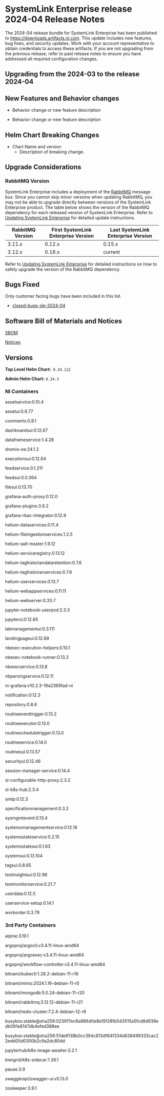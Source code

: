 # SystemLink Enterprise release 2024-04 Release Notes

The 2024-04 release bundle for SystemLink Enterprise has been published to <https://downloads.artifacts.ni.com>. This update includes new features, bug fixes, and security updates. Work with your account representative to obtain credentials to access these artifacts. If you are not upgrading from the previous release, refer to past release notes to ensure you have addressed all required configuration changes.

## Upgrading from the 2024-03 to the release 2024-04

<!-- Optional section to include comments and instructions needed to successfully upgrade from the previous release to the current release. If the only changes needed are already captured in Helm Chart Breaking Changes, this section is not needed. -->

## New Features and Behavior changes

- Behavior change or new feature description

- Behavior change or new feature description

## Helm Chart Breaking Changes

- Chart Name and version
    - Description of breaking change.

## Upgrade Considerations

### RabbitMQ Version

SystemLink Enterprise includes a deployment of the [RabbitMQ](https://www.rabbitmq.com/) message bus. Since you cannot skip minor versions when updating RabbitMQ, you may not be able to upgrade directly between versions of the SystemLink Enterprise product. The table below shows the version of the RabbitMQ dependency for each released version of SystemLink Enterprise. Refer to [Updating SystemLink Enterprise](https://www.ni.com/docs/en-US/bundle/systemlink-enterprise/page/updating-systemlink-enterprise.html) for detailed update instructions.

| RabbitMQ Version | First SystemLink Enterprise Version | Last SystemLink Enterprise Version |
|------------------|-------------------------------------|------------------------------------|
| 3.11.x           | 0.12.x                              | 0.15.x                             |
| 3.12.x           | 0.16.x                              | current                            |

Refer to [Updating SystemLink Enterprise](https://www.ni.com/docs/en-US/bundle/systemlink-enterprise/page/updating-systemlink-enterprise.html) for detailed instructions on how to safely upgrade the version of the RabbitMQ dependency.

## Bugs Fixed

Only customer facing bugs have been included in this list.

- [closed-bugs-sle-2024-04](https://github.com/ni/install-systemlink-enterprise/tree/2024-04/release-notes/2024-04/closed-bugs-sle-2024-04.xlsx)

## Software Bill of Materials and Notices

[SBOM](https://github.com/ni/install-systemlink-enterprise/tree/2024-04/release-notes/2024-04/sbom)

[Notices](https://github.com/ni/install-systemlink-enterprise/tree/2024-04/release-notes/2024-04/notices)

## Versions

**Top Level Helm Chart:** `0.24.112`

**Admin Helm Chart:** `0.24.3`

### NI Containers

assetservice:0.10.4

assetui:0.9.77

comments:0.8.1

dashboardsui:0.12.67

dataframeservice:1.4.28

dremio-ee:24.1.2

executionsui:0.12.64

feedservice:0.1.211

feedsui:0.0.364

filesui:0.13.70

grafana-auth-proxy:0.12.0

grafana-plugins:3.9.2

grafana-rbac-integrator:0.12.9

helium-dataservices:0.11.4

helium-fileingestionservices:1.2.5

helium-salt-master:1.9.12

helium-serviceregistry:0.13.12

helium-taghistoriandataretention:0.7.6

helium-taghistorianservices:0.7.6

helium-userservices:0.13.7

helium-webappservices:0.11.11

helium-webserver:0.20.7

jupyter-notebook-userpod:2.3.3

jupyterui:0.12.65

labmanagementui:0.3.111

landingpageui:0.12.69

nbexec-execution-helpers:0.10.1

nbexec-notebook-runner:0.13.3

nbexecservice:0.13.8

nbparsingservice:0.12.11

ni-grafana:v10.2.3-19a2369fad-ni

notification:0.12.3

repository:0.8.6

routineeventtrigger:0.13.2

routineexecutor:0.13.0

routinescheduletrigger:0.13.0

routineservice:0.14.0

routinesui:0.13.57

securityui:0.12.46

session-manager-service:0.14.4

sl-configurable-http-proxy:2.3.2

sl-k8s-hub:2.3.4

smtp:0.12.3

specificationmanagement:0.3.2

sysmgmtevent:0.13.4

systemsmanagementservice:0.12.18

systemsstateservice:0.2.15

systemsstatesui:0.1.63

systemsui:0.13.104

tagsui:0.8.65

testinsightsui:0.12.96

testmonitorservice:0.21.7

userdata:0.12.5

userservice-setup:0.14.1

workorder:0.3.79

### 3rd Party Containers

alpine:3.19.1

argoproj/argocli:v3.4.11-linux-amd64

argoproj/argoexec:v3.4.11-linux-amd64

argoproj/workflow-controller:v3.4.11-linux-amd64

bitnami/kubectl:1.28.2-debian-11-r16

bitnami/minio:2024.1.16-debian-11-r0

bitnami/mongodb:5.0.24-debian-11-r20

bitnami/rabbitmq:3.12.12-debian-11-r21

bitnami/redis-cluster:7.2.4-debian-12-r9

busybox:stable@sha256:023917ec6a886d0e8e15f28fb543515a5fcd8d938edb091e8147db4efed388ee

busybox:stable@sha256:51de9138b0cc394c813df84f334d638499333cac22edd05d0300b2c9a2dc80dd

jupyterhub/k8s-image-awaiter:3.2.1

kiwigrid/k8s-sidecar:1.26.1

pause:3.9

swaggerapi/swagger-ui:v5.13.0

zookeeper:3.9.1
